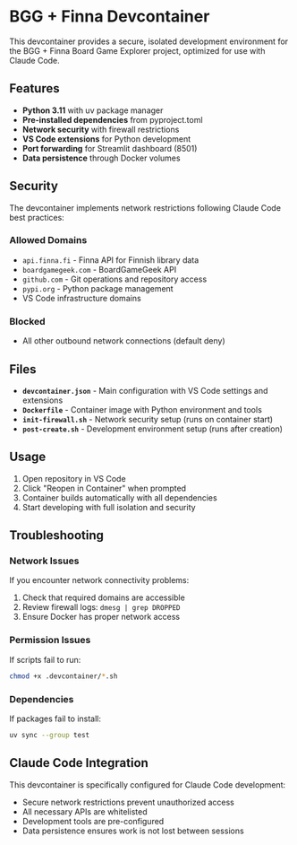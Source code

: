 # BGG + Finna Devcontainer

This devcontainer provides a secure, isolated development environment for the BGG + Finna Board Game Explorer project, optimized for use with Claude Code.

## Features

- **Python 3.11** with uv package manager
- **Pre-installed dependencies** from pyproject.toml
- **Network security** with firewall restrictions
- **VS Code extensions** for Python development
- **Port forwarding** for Streamlit dashboard (8501)
- **Data persistence** through Docker volumes

## Security

The devcontainer implements network restrictions following Claude Code best practices:

### Allowed Domains
- `api.finna.fi` - Finna API for Finnish library data
- `boardgamegeek.com` - BoardGameGeek API 
- `github.com` - Git operations and repository access
- `pypi.org` - Python package management
- VS Code infrastructure domains

### Blocked
- All other outbound network connections (default deny)

## Files

- **`devcontainer.json`** - Main configuration with VS Code settings and extensions
- **`Dockerfile`** - Container image with Python environment and tools
- **`init-firewall.sh`** - Network security setup (runs on container start)
- **`post-create.sh`** - Development environment setup (runs after creation)

## Usage

1. Open repository in VS Code
2. Click "Reopen in Container" when prompted
3. Container builds automatically with all dependencies
4. Start developing with full isolation and security

## Troubleshooting

### Network Issues
If you encounter network connectivity problems:
1. Check that required domains are accessible
2. Review firewall logs: `dmesg | grep DROPPED`
3. Ensure Docker has proper network access

### Permission Issues
If scripts fail to run:
```bash
chmod +x .devcontainer/*.sh
```

### Dependencies
If packages fail to install:
```bash
uv sync --group test
```

## Claude Code Integration

This devcontainer is specifically configured for Claude Code development:
- Secure network restrictions prevent unauthorized access
- All necessary APIs are whitelisted
- Development tools are pre-configured
- Data persistence ensures work is not lost between sessions